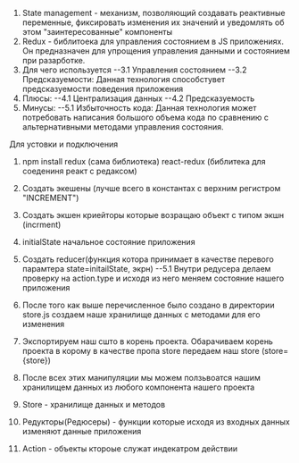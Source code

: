 1. State management - механизм, позволяющий создавать реактивные переменные, фиксировать изменения их значений и уведомлять об этом "заинтересованные" компоненты
2. Redux - библитоека для управления состоянием в JS приложениях. Он предназначен для упрощения управления данными и состоянием при разарботке.
3. Для чего используется 
    --3.1 Управления состоянием
    --3.2 Предсказуемости: Данная технология способстувет предсказуемости поведения приложения
4. Плюсы:
    --4.1  Централизация данных
    --4.2 Предсказуемость
5. Минусы:
    --5.1 Избыточность кода: Данная технология может потребовать написания большого объема кода по сравнению с альтернативными методами управления состояния.


Для устовки и подключения
1. npm install redux (сама библиотека) react-redux (библитека для соедениня реакт с редаксом)
2. Создать экешены (лучше всего в константах с верхним регистром "INCREMENT")
3. Создать экшен криейторы которые возращаю объект с типом экшн (incrment)
4. initialState начальное состояние приложения
5. Создать reducer(функция котора принимает в качестве перевого парамтера state=initailState, экрн)
    --5.1 Внутри редусера делаем проверку на action.type и исходя из него меняем состояние нашего приложения
6. После того как выше перечисленное было создано в директории store.js создаем наше хранилище данных с методами для его изменения
7. Экспортируем наш сшто в корень проекта. Обарачиваем корень проекта в <Prover></Provide> корому в качестве пропа store передаем наш store (store={store})
8. После всех этих манипуляции мы можем ползьвоатся нашим хранилищем данных из любого компонента нашего проекта

1. Store - хранилище данных и методов
2. Редукторы(Редюсеры)  - функции которые исходя из входных данных изменяют данные приложения
3. Action - объекты ктороые служат индекатром действии
